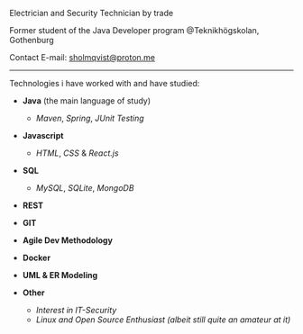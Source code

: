 Electrician and Security Technician by trade


Former student of the Java Developer program @Teknikhögskolan, Gothenburg


Contact E-mail: sholmqvist@proton.me

---

Technologies i have worked with and have studied:


- **Java** (the main language of study)
	- *Maven*, *Spring*, *JUnit Testing*



- **Javascript** 
	- *HTML*, *CSS* & *React.js*


- **SQL**
	- *MySQL*, *SQLite*, *MongoDB*


- **REST**

- **GIT**

- **Agile Dev Methodology**

- **Docker** 

- **UML & ER Modeling**


- **Other**
	- *Interest in IT-Security*
	- *Linux and Open Source Enthusiast (albeit still quite an amateur at it)*

